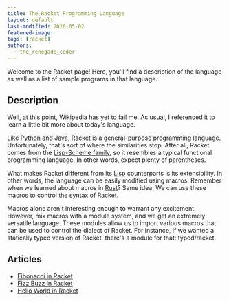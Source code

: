 ```yaml
---
title: The Racket Programming Language
layout: default
last-modified: 2020-05-02
featured-image: 
tags: [racket]
authors:
  - the_renegade_coder
---
```


Welcome to the Racket page! Here, you'll find a description of the language as well as a list of sample programs in that language.

## Description

Well, at this point, Wikipedia has yet to fail me. As usual, I referenced 
it to learn a little bit more about today's language.

Like [Python][1] and [Java][2], [Racket][3] is a general-purpose programming language. 
Unfortunately, that's sort of where the similarities stop. After all, 
Racket comes from the [Lisp-Scheme family][4], so it resembles a typical 
functional programming language. In other words, expect plenty of parentheses.

What makes Racket different from its [Lisp][5] counterparts is its extensibility. 
In other words, the language can be easily modified using macros. Remember 
when we learned about macros in [Rust][6]? Same idea. We can use these macros to 
control the syntax of Racket.

Macros alone aren't interesting enough to warrant any excitement. However, 
mix macros with a module system, and we get an extremely versatile language. 
These modules allow us to import various macros that can be used to control 
the dialect of Racket. For instance, if we wanted a statically typed version 
of Racket, there's a module for that: typed/racket.

[1]: https://en.wikipedia.org/wiki/Python_(programming_language)
[2]: https://en.wikipedia.org/wiki/Java_(programming_language)
[3]: https://racket-lang.org/
[4]: https://en.wikipedia.org/wiki/List_of_Lisp-family_programming_languages
[5]: https://en.wikipedia.org/wiki/Lisp_(programming_language)
[6]: https://en.wikipedia.org/wiki/Rust_(programming_language)


## Articles

- [Fibonacci in Racket](https://sampleprograms.io/projects/fibonacci/racket)
- [Fizz Buzz in Racket](https://sampleprograms.io/projects/fizz-buzz/racket)
- [Hello World in Racket](https://sampleprograms.io/projects/hello-world/racket)